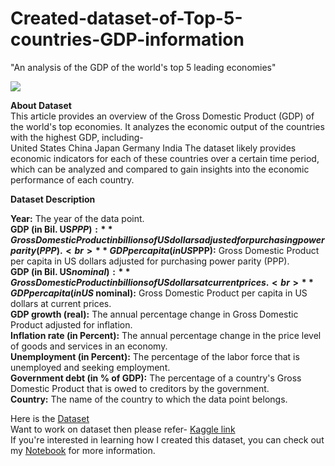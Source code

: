 # Created-dataset-of-Top-5-countries-GDP-information
"An analysis of the GDP of the world's top 5 leading economies"

![](https://images.cnbctv18.com/wp-content/uploads/2018/08/GDP-350x196.jpeg)

**About Dataset**<br>
This article provides an overview of the Gross Domestic Product (GDP) of the world's top economies. It analyzes the economic output of the countries with the highest GDP, including-<br>
United States
China
Japan
Germany
India
The dataset likely provides economic indicators for each of these countries over a certain time period, which can be analyzed and compared to gain insights into the economic performance of each country.

**Dataset Description**

**Year:** The year of the data point.<br>
**GDP (in Bil. US$PPP):** Gross Domestic Product in billions of US dollars adjusted for purchasing power parity (PPP).<br>
**GDP per capita (in US$PPP):** Gross Domestic Product per capita in US dollars adjusted for purchasing power parity (PPP).<br>
**GDP (in Bil. US$nominal):** Gross Domestic Product in billions of US dollars at current prices.<br>
**GDP per capita (in US$ nominal):** Gross Domestic Product per capita in US dollars at current prices.<br>
**GDP growth (real):** The annual percentage change in Gross Domestic Product adjusted for inflation.<br>
**Inflation rate (in Percent):** The annual percentage change in the price level of goods and services in an economy.<br>
**Unemployment (in Percent):** The percentage of the labor force that is unemployed and seeking employment.<br>
**Government debt (in % of GDP):** The percentage of a country's Gross Domestic Product that is owed to creditors by the government.<br>
**Country:** The name of the country to which the data point belongs.<br>

Here is the [Dataset]()<br>
Want to work on dataset then please refer- [Kaggle link]()<br>
If you're interested in learning how I created this dataset, you can check out my [Notebook]() for more information.

